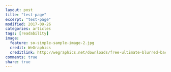 ```yaml
---
layout: post
title: "test-page"
excerpt: "test-page"
modified: 2017-09-26
categories: articles
tags: [readability]
image:
  feature: so-simple-sample-image-2.jpg
  credit: WeGraphics
  creditlink: http://wegraphics.net/downloads/free-ultimate-blurred-background-pack/
comments: true
share: true
---
```

<br>
<div class="apester-media" data-media-id="5c092d4b3a4823f4a6e09d85" data-player="true" height="512"></div><script async src="https://static.stg.apester.com/js/sdk/latest/apester-sdk.js"></script>
<br>


